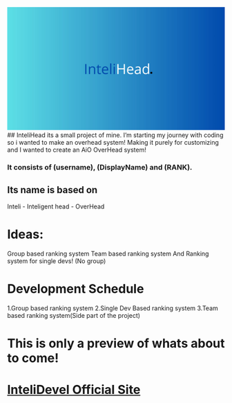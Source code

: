 <img src="InteliHead.jpg">
## InteliHead its a small project of mine. I’m starting my journey with coding so i wanted to make an overhead system! Making it purely for customizing and I wanted to create an AiO OverHead system!

### It consists of (username), (DisplayName) and (RANK).

## Its name is based on
Inteli - Inteligent
head - OverHead


# Ideas:
Group based ranking system
Team based ranking system
And
Ranking system for single devs! (No group)

# Development Schedule
1.Group based ranking system
2.Single Dev Based ranking system
3.Team based ranking system(Side part of the project)

# This is only a preview of whats about to come!

# [InteliDevel Official Site](https://intelidevel.framer.website/)
